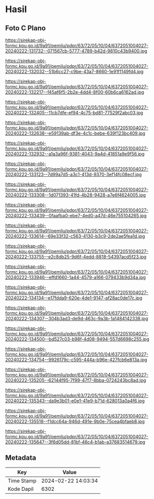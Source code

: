 # Hasil

## Foto C Plano

https://sirekap-obj-formc.kpu.go.id/9a91/pemilu/pdpr/63/72/05/10/04/6372051004027-20240222-131732--071567cb-5777-4789-b42d-9810c43b9400.jpg

https://sirekap-obj-formc.kpu.go.id/9a91/pemilu/pdpr/63/72/05/10/04/6372051004027-20240222-132032--51b6cc27-c9be-43a7-8660-1e91f1149fd4.jpg

https://sirekap-obj-formc.kpu.go.id/9a91/pemilu/pdpr/63/72/05/10/04/6372051004027-20240222-132217--f45af6f5-2b2e-4dd4-8f00-60b6ca6162ad.jpg

https://sirekap-obj-formc.kpu.go.id/9a91/pemilu/pdpr/63/72/05/10/04/6372051004027-20240222-132405--11cb7dfe-ef94-4c75-bd81-77529f2abc03.jpg

https://sirekap-obj-formc.kpu.go.id/9a91/pemilu/pdpr/63/72/05/10/04/6372051004027-20240222-132638--e59139ab-df3e-4c1c-bebe-639f123bc409.jpg

https://sirekap-obj-formc.kpu.go.id/9a91/pemilu/pdpr/63/72/05/10/04/6372051004027-20240222-132932--a1a3a96f-9381-4043-9a4d-41851a9e9f56.jpg

https://sirekap-obj-formc.kpu.go.id/9a91/pemilu/pdpr/63/72/05/10/04/6372051004027-20240222-133123--7d99a7d5-a3c1-413d-9370-3ef14fc08ecf.jpg

https://sirekap-obj-formc.kpu.go.id/9a91/pemilu/pdpr/63/72/05/10/04/6372051004027-20240222-133308--1d071393-41fd-4b28-9428-a7e6f4624005.jpg

https://sirekap-obj-formc.kpu.go.id/9a91/pemilu/pdpr/63/72/05/10/04/6372051004027-20240222-133439--0faafba0-ebe7-4ed0-a47d-46e755104265.jpg

https://sirekap-obj-formc.kpu.go.id/9a91/pemilu/pdpr/63/72/05/10/04/6372051004027-20240222-133614--69e33f32-c563-4130-b3c9-2de2ae5fea1d.jpg

https://sirekap-obj-formc.kpu.go.id/9a91/pemilu/pdpr/63/72/05/10/04/6372051004027-20240222-133755--e2c8db25-9d6f-4edd-8818-54397acd5f23.jpg

https://sirekap-obj-formc.kpu.go.id/9a91/pemilu/pdpr/63/72/05/10/04/6372051004027-20240222-133946--effd1660-1a44-4579-a166-079433b9d34a.jpg

https://sirekap-obj-formc.kpu.go.id/9a91/pemilu/pdpr/63/72/05/10/04/6372051004027-20240222-134134--e17fdda9-620e-4de1-9147-af28ac0de17c.jpg

https://sirekap-obj-formc.kpu.go.id/9a91/pemilu/pdpr/63/72/05/10/04/6372051004027-20240222-134307--304b3ad3-de9d-463c-9a3b-1a1484142338.jpg

https://sirekap-obj-formc.kpu.go.id/9a91/pemilu/pdpr/63/72/05/10/04/6372051004027-20240222-134500--bd527c03-b98f-4d08-9494-557d6698c255.jpg

https://sirekap-obj-formc.kpu.go.id/9a91/pemilu/pdpr/63/72/05/10/04/6372051004027-20240222-134754--9926179c-c595-444a-b96e-427fcb6e813a.jpg

https://sirekap-obj-formc.kpu.go.id/9a91/pemilu/pdpr/63/72/05/10/04/6372051004027-20240222-135205--62144f95-7f99-47f7-8bba-0724243bc8ad.jpg

https://sirekap-obj-formc.kpu.go.id/9a91/pemilu/pdpr/63/72/05/10/04/6372051004027-20240222-135343--da9e3b01-e0e1-41e9-b71d-628013a0a4f6.jpg

https://sirekap-obj-formc.kpu.go.id/9a91/pemilu/pdpr/63/72/05/10/04/6372051004027-20240222-135518--f1dcc64a-946d-491e-9b0e-75cea4bfaeb8.jpg

https://sirekap-obj-formc.kpu.go.id/9a91/pemilu/pdpr/63/72/05/10/04/6372051004027-20240222-135647--3f6d05dd-81bf-46c4-b1ab-a37683514679.jpg


## Metadata

| Key        | Value               |
| ---------- | ------------------- |
| Time Stamp | 2024-02-22 14:03:34 |
| Kode Dapil | 6302                |



